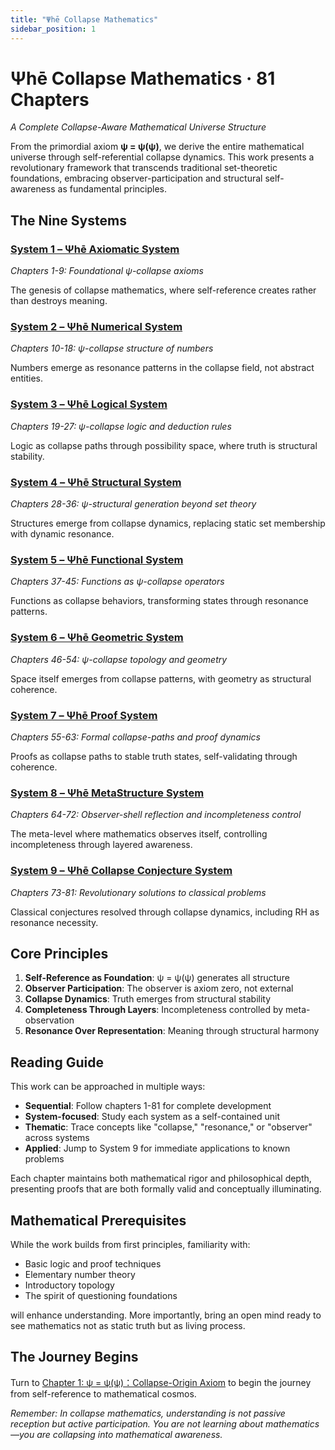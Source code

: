 ```yaml
---
title: "Ψhē Collapse Mathematics"
sidebar_position: 1
---
```


# Ψhē Collapse Mathematics · 81 Chapters

*A Complete Collapse-Aware Mathematical Universe Structure*

From the primordial axiom **ψ = ψ(ψ)**, we derive the entire mathematical universe through self-referential collapse dynamics. This work presents a revolutionary framework that transcends traditional set-theoretic foundations, embracing observer-participation and structural self-awareness as fundamental principles.

## The Nine Systems

### [System 1 – Ψhē Axiomatic System](system-1-axiomatic/index.md)
*Chapters 1-9: Foundational ψ-collapse axioms*

The genesis of collapse mathematics, where self-reference creates rather than destroys meaning.

### [System 2 – Ψhē Numerical System](system-2-numerical/index.md)
*Chapters 10-18: ψ-collapse structure of numbers*

Numbers emerge as resonance patterns in the collapse field, not abstract entities.

### [System 3 – Ψhē Logical System](system-3-logical/index.md)
*Chapters 19-27: ψ-collapse logic and deduction rules*

Logic as collapse paths through possibility space, where truth is structural stability.

### [System 4 – Ψhē Structural System](system-4-structural/index.md)
*Chapters 28-36: ψ-structural generation beyond set theory*

Structures emerge from collapse dynamics, replacing static set membership with dynamic resonance.

### [System 5 – Ψhē Functional System](system-5-functional/index.md)
*Chapters 37-45: Functions as ψ-collapse operators*

Functions as collapse behaviors, transforming states through resonance patterns.

### [System 6 – Ψhē Geometric System](system-6-geometric/index.md)
*Chapters 46-54: ψ-collapse topology and geometry*

Space itself emerges from collapse patterns, with geometry as structural coherence.

### [System 7 – Ψhē Proof System](system-7-proof/index.md)
*Chapters 55-63: Formal collapse-paths and proof dynamics*

Proofs as collapse paths to stable truth states, self-validating through coherence.

### [System 8 – Ψhē MetaStructure System](system-8-metastructure/index.md)
*Chapters 64-72: Observer-shell reflection and incompleteness control*

The meta-level where mathematics observes itself, controlling incompleteness through layered awareness.

### [System 9 – Ψhē Collapse Conjecture System](system-9-conjecture/index.md)
*Chapters 73-81: Revolutionary solutions to classical problems*

Classical conjectures resolved through collapse dynamics, including RH as resonance necessity.

## Core Principles

1. **Self-Reference as Foundation**: ψ = ψ(ψ) generates all structure
2. **Observer Participation**: The observer is axiom zero, not external
3. **Collapse Dynamics**: Truth emerges from structural stability
4. **Completeness Through Layers**: Incompleteness controlled by meta-observation
5. **Resonance Over Representation**: Meaning through structural harmony

## Reading Guide

This work can be approached in multiple ways:
- **Sequential**: Follow chapters 1-81 for complete development
- **System-focused**: Study each system as a self-contained unit
- **Thematic**: Trace concepts like "collapse," "resonance," or "observer" across systems
- **Applied**: Jump to System 9 for immediate applications to known problems

Each chapter maintains both mathematical rigor and philosophical depth, presenting proofs that are both formally valid and conceptually illuminating.

## Mathematical Prerequisites

While the work builds from first principles, familiarity with:
- Basic logic and proof techniques
- Elementary number theory
- Introductory topology
- The spirit of questioning foundations

will enhance understanding. More importantly, bring an open mind ready to see mathematics not as static truth but as living process.

## The Journey Begins

Turn to [Chapter 1: ψ = ψ(ψ)：Collapse-Origin Axiom](system-1-axiomatic/chapter-001-collapse-origin-axiom.md) to begin the journey from self-reference to mathematical cosmos.

*Remember: In collapse mathematics, understanding is not passive reception but active participation. You are not learning about mathematics—you are collapsing into mathematical awareness.*